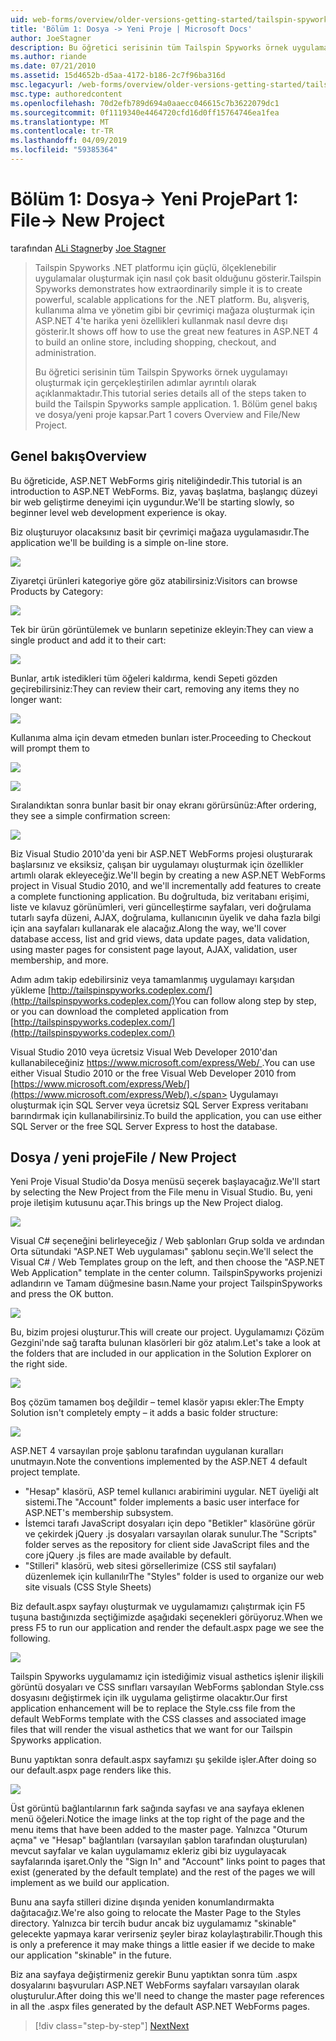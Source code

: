 ```yaml
---
uid: web-forms/overview/older-versions-getting-started/tailspin-spyworks/tailspin-spyworks-part-1
title: 'Bölüm 1: Dosya -> Yeni Proje | Microsoft Docs'
author: JoeStagner
description: Bu öğretici serisinin tüm Tailspin Spyworks örnek uygulamayı oluşturmak için gerçekleştirilen adımlar ayrıntılı olarak açıklanmaktadır. 1. Bölüm genel bakış ve dosya/yeni proje kapsar.
ms.author: riande
ms.date: 07/21/2010
ms.assetid: 15d4652b-d5aa-4172-b186-2c7f96ba316d
msc.legacyurl: /web-forms/overview/older-versions-getting-started/tailspin-spyworks/tailspin-spyworks-part-1
msc.type: authoredcontent
ms.openlocfilehash: 70d2efb789d694a0aaecc046615c7b3622079dc1
ms.sourcegitcommit: 0f1119340e4464720cfd16d0ff15764746ea1fea
ms.translationtype: MT
ms.contentlocale: tr-TR
ms.lasthandoff: 04/09/2019
ms.locfileid: "59385364"
---
```

# <a name="part-1-file--new-project"></a><span data-ttu-id="139aa-104">Bölüm 1: Dosya-> Yeni Proje</span><span class="sxs-lookup"><span data-stu-id="139aa-104">Part 1: File-> New Project</span></span>

<span data-ttu-id="139aa-105">tarafından [ALi Stagner](https://github.com/JoeStagner)</span><span class="sxs-lookup"><span data-stu-id="139aa-105">by [Joe Stagner](https://github.com/JoeStagner)</span></span>

> <span data-ttu-id="139aa-106">Tailspin Spyworks .NET platformu için güçlü, ölçeklenebilir uygulamalar oluşturmak için nasıl çok basit olduğunu gösterir.</span><span class="sxs-lookup"><span data-stu-id="139aa-106">Tailspin Spyworks demonstrates how extraordinarily simple it is to create powerful, scalable applications for the .NET platform.</span></span> <span data-ttu-id="139aa-107">Bu, alışveriş, kullanıma alma ve yönetim gibi bir çevrimiçi mağaza oluşturmak için ASP.NET 4'te harika yeni özellikleri kullanmak nasıl devre dışı gösterir.</span><span class="sxs-lookup"><span data-stu-id="139aa-107">It shows off how to use the great new features in ASP.NET 4 to build an online store, including shopping, checkout, and administration.</span></span>
> 
> <span data-ttu-id="139aa-108">Bu öğretici serisinin tüm Tailspin Spyworks örnek uygulamayı oluşturmak için gerçekleştirilen adımlar ayrıntılı olarak açıklanmaktadır.</span><span class="sxs-lookup"><span data-stu-id="139aa-108">This tutorial series details all of the steps taken to build the Tailspin Spyworks sample application.</span></span> <span data-ttu-id="139aa-109">1. Bölüm genel bakış ve dosya/yeni proje kapsar.</span><span class="sxs-lookup"><span data-stu-id="139aa-109">Part 1 covers Overview and File/New Project.</span></span>


## <a id="_Toc260221666"></a>  <span data-ttu-id="139aa-110">Genel bakış</span><span class="sxs-lookup"><span data-stu-id="139aa-110">Overview</span></span>

<span data-ttu-id="139aa-111">Bu öğreticide, ASP.NET WebForms giriş niteliğindedir.</span><span class="sxs-lookup"><span data-stu-id="139aa-111">This tutorial is an introduction to ASP.NET WebForms.</span></span> <span data-ttu-id="139aa-112">Biz, yavaş başlatma, başlangıç düzeyi bir web geliştirme deneyimi için uygundur.</span><span class="sxs-lookup"><span data-stu-id="139aa-112">We'll be starting slowly, so beginner level web development experience is okay.</span></span>

<span data-ttu-id="139aa-113">Biz oluşturuyor olacaksınız basit bir çevrimiçi mağaza uygulamasıdır.</span><span class="sxs-lookup"><span data-stu-id="139aa-113">The application we'll be building is a simple on-line store.</span></span>

![](tailspin-spyworks-part-1/_static/image1.jpg)


<span data-ttu-id="139aa-114">Ziyaretçi ürünleri kategoriye göre göz atabilirsiniz:</span><span class="sxs-lookup"><span data-stu-id="139aa-114">Visitors can browse Products by Category:</span></span>

![](tailspin-spyworks-part-1/_static/image2.jpg)

<span data-ttu-id="139aa-115">Tek bir ürün görüntülemek ve bunların sepetinize ekleyin:</span><span class="sxs-lookup"><span data-stu-id="139aa-115">They can view a single product and add it to their cart:</span></span>

![](tailspin-spyworks-part-1/_static/image3.jpg)

<span data-ttu-id="139aa-116">Bunlar, artık istedikleri tüm öğeleri kaldırma, kendi Sepeti gözden geçirebilirsiniz:</span><span class="sxs-lookup"><span data-stu-id="139aa-116">They can review their cart, removing any items they no longer want:</span></span>

![](tailspin-spyworks-part-1/_static/image4.jpg)

<span data-ttu-id="139aa-117">Kullanıma alma için devam etmeden bunları ister.</span><span class="sxs-lookup"><span data-stu-id="139aa-117">Proceeding to Checkout will prompt them to</span></span>

![](tailspin-spyworks-part-1/_static/image5.jpg)

![](tailspin-spyworks-part-1/_static/image6.jpg)

<span data-ttu-id="139aa-118">Sıralandıktan sonra bunlar basit bir onay ekranı görürsünüz:</span><span class="sxs-lookup"><span data-stu-id="139aa-118">After ordering, they see a simple confirmation screen:</span></span>

![](tailspin-spyworks-part-1/_static/image7.jpg)


<span data-ttu-id="139aa-119">Biz Visual Studio 2010'da yeni bir ASP.NET WebForms projesi oluşturarak başlarsınız ve eksiksiz, çalışan bir uygulamayı oluşturmak için özellikler artımlı olarak ekleyeceğiz.</span><span class="sxs-lookup"><span data-stu-id="139aa-119">We'll begin by creating a new ASP.NET WebForms project in Visual Studio 2010, and we'll incrementally add features to create a complete functioning application.</span></span> <span data-ttu-id="139aa-120">Bu doğrultuda, biz veritabanı erişimi, liste ve kılavuz görünümleri, veri güncelleştirme sayfaları, veri doğrulama tutarlı sayfa düzeni, AJAX, doğrulama, kullanıcının üyelik ve daha fazla bilgi için ana sayfaları kullanarak ele alacağız.</span><span class="sxs-lookup"><span data-stu-id="139aa-120">Along the way, we'll cover database access, list and grid views, data update pages, data validation, using master pages for consistent page layout, AJAX, validation, user membership, and more.</span></span>

<span data-ttu-id="139aa-121">Adım adım takip edebilirsiniz veya tamamlanmış uygulamayı karşıdan yükleme [http://tailspinspyworks.codeplex.com/](http://tailspinspyworks.codeplex.com/)</span><span class="sxs-lookup"><span data-stu-id="139aa-121">You can follow along step by step, or you can download the completed application from [http://tailspinspyworks.codeplex.com/](http://tailspinspyworks.codeplex.com/)</span></span>

<span data-ttu-id="139aa-122">Visual Studio 2010 veya ücretsiz Visual Web Developer 2010'dan kullanabileceğiniz [ https://www.microsoft.com/express/Web/ ](https://www.microsoft.com/express/Web/).</span><span class="sxs-lookup"><span data-stu-id="139aa-122">You can use either Visual Studio 2010 or the free Visual Web Developer 2010 from [https://www.microsoft.com/express/Web/](https://www.microsoft.com/express/Web/).</span></span> <span data-ttu-id="139aa-123">Uygulamayı oluşturmak için SQL Server veya ücretsiz SQL Server Express veritabanı barındırmak için kullanabilirsiniz.</span><span class="sxs-lookup"><span data-stu-id="139aa-123">To build the application, you can use either SQL Server or the free SQL Server Express to host the database.</span></span>

## <a id="_Toc260221667"></a>  <span data-ttu-id="139aa-124">Dosya / yeni proje</span><span class="sxs-lookup"><span data-stu-id="139aa-124">File / New Project</span></span>

<span data-ttu-id="139aa-125">Yeni Proje Visual Studio'da Dosya menüsü seçerek başlayacağız.</span><span class="sxs-lookup"><span data-stu-id="139aa-125">We'll start by selecting the New Project from the File menu in Visual Studio.</span></span> <span data-ttu-id="139aa-126">Bu, yeni proje iletişim kutusunu açar.</span><span class="sxs-lookup"><span data-stu-id="139aa-126">This brings up the New Project dialog.</span></span>

![](tailspin-spyworks-part-1/_static/image8.jpg)

<span data-ttu-id="139aa-127">Visual C# seçeneğini belirleyeceğiz / Web şablonları Grup solda ve ardından Orta sütundaki "ASP.NET Web uygulaması" şablonu seçin.</span><span class="sxs-lookup"><span data-stu-id="139aa-127">We'll select the Visual C# / Web Templates group on the left, and then choose the "ASP.NET Web Application" template in the center column.</span></span> <span data-ttu-id="139aa-128">TailspinSpyworks projenizi adlandırın ve Tamam düğmesine basın.</span><span class="sxs-lookup"><span data-stu-id="139aa-128">Name your project TailspinSpyworks and press the OK button.</span></span>

![](tailspin-spyworks-part-1/_static/image9.jpg)

<span data-ttu-id="139aa-129">Bu, bizim projesi oluşturur.</span><span class="sxs-lookup"><span data-stu-id="139aa-129">This will create our project.</span></span> <span data-ttu-id="139aa-130">Uygulamamızı Çözüm Gezgini'nde sağ tarafta bulunan klasörleri bir göz atalım.</span><span class="sxs-lookup"><span data-stu-id="139aa-130">Let's take a look at the folders that are included in our application in the Solution Explorer on the right side.</span></span>

![](tailspin-spyworks-part-1/_static/image10.jpg)

<span data-ttu-id="139aa-131">Boş çözüm tamamen boş değildir – temel klasör yapısı ekler:</span><span class="sxs-lookup"><span data-stu-id="139aa-131">The Empty Solution isn't completely empty – it adds a basic folder structure:</span></span>

![](tailspin-spyworks-part-1/_static/image1.png)

<span data-ttu-id="139aa-132">ASP.NET 4 varsayılan proje şablonu tarafından uygulanan kuralları unutmayın.</span><span class="sxs-lookup"><span data-stu-id="139aa-132">Note the conventions implemented by the ASP.NET 4 default project template.</span></span>

- <span data-ttu-id="139aa-133">"Hesap" klasörü, ASP temel kullanıcı arabirimini uygular. NET üyeliği alt sistemi.</span><span class="sxs-lookup"><span data-stu-id="139aa-133">The "Account" folder implements a basic user interface for ASP.NET's membership subsystem.</span></span>
- <span data-ttu-id="139aa-134">İstemci tarafı JavaScript dosyaları için depo "Betikler" klasörüne görür ve çekirdek jQuery .js dosyaları varsayılan olarak sunulur.</span><span class="sxs-lookup"><span data-stu-id="139aa-134">The "Scripts" folder serves as the repository for client side JavaScript files and the core jQuery .js files are made available by default.</span></span>
- <span data-ttu-id="139aa-135">"Stilleri" klasörü, web sitesi görsellerimize (CSS stil sayfaları) düzenlemek için kullanılır</span><span class="sxs-lookup"><span data-stu-id="139aa-135">The "Styles" folder is used to organize our web site visuals (CSS Style Sheets)</span></span>

<span data-ttu-id="139aa-136">Biz default.aspx sayfayı oluşturmak ve uygulamamızı çalıştırmak için F5 tuşuna bastığınızda seçtiğimizde aşağıdaki seçenekleri görüyoruz.</span><span class="sxs-lookup"><span data-stu-id="139aa-136">When we press F5 to run our application and render the default.aspx page we see the following.</span></span>

![](tailspin-spyworks-part-1/_static/image11.jpg)

<span data-ttu-id="139aa-137">Tailspin Spyworks uygulamamız için istediğimiz visual asthetics işlenir ilişkili görüntü dosyaları ve CSS sınıfları varsayılan WebForms şablondan Style.css dosyasını değiştirmek için ilk uygulama geliştirme olacaktır.</span><span class="sxs-lookup"><span data-stu-id="139aa-137">Our first application enhancement will be to replace the Style.css file from the default WebForms template with the CSS classes and associated image files that will render the visual asthetics that we want for our Tailspin Spyworks application.</span></span>

<span data-ttu-id="139aa-138">Bunu yaptıktan sonra default.aspx sayfamızı şu şekilde işler.</span><span class="sxs-lookup"><span data-stu-id="139aa-138">After doing so our default.aspx page renders like this.</span></span>

![](tailspin-spyworks-part-1/_static/image12.jpg)

<span data-ttu-id="139aa-139">Üst görüntü bağlantılarının fark sağında sayfası ve ana sayfaya eklenen menü öğeleri.</span><span class="sxs-lookup"><span data-stu-id="139aa-139">Notice the image links at the top right of the page and the menu items that have been added to the master page.</span></span> <span data-ttu-id="139aa-140">Yalnızca "Oturum açma" ve "Hesap" bağlantıları (varsayılan şablon tarafından oluşturulan) mevcut sayfalar ve kalan uygulamamız ekleriz gibi biz uygulayacak sayfalarında işaret.</span><span class="sxs-lookup"><span data-stu-id="139aa-140">Only the "Sign In" and "Account" links point to pages that exist (generated by the default template) and the rest of the pages we will implement as we build our application.</span></span>

<span data-ttu-id="139aa-141">Bunu ana sayfa stilleri dizine dışında yeniden konumlandırmakta dağıtacağız.</span><span class="sxs-lookup"><span data-stu-id="139aa-141">We're also going to relocate the Master Page to the Styles directory.</span></span> <span data-ttu-id="139aa-142">Yalnızca bir tercih budur ancak biz uygulamamız "skinable" gelecekte yapmaya karar verirseniz şeyler biraz kolaylaştırabilir.</span><span class="sxs-lookup"><span data-stu-id="139aa-142">Though this is only a preference it may make things a little easier if we decide to make our application "skinable" in the future.</span></span>

<span data-ttu-id="139aa-143">Biz ana sayfaya değiştirmeniz gerekir Bunu yaptıktan sonra tüm .aspx dosyalarını başvuruları ASP.NET WebForms sayfaları varsayılan olarak oluşturulur.</span><span class="sxs-lookup"><span data-stu-id="139aa-143">After doing this we'll need to change the master page references in all the .aspx files generated by the default ASP.NET WebForms pages.</span></span>

> [!div class="step-by-step"]
> [<span data-ttu-id="139aa-144">Next</span><span class="sxs-lookup"><span data-stu-id="139aa-144">Next</span></span>](tailspin-spyworks-part-2.md)
